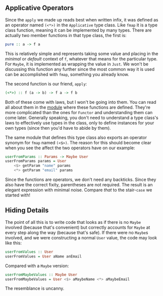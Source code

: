 ## Applicative Operators

Since the `apply` we made up reads best when written infix, it was defined as an
operator named `(<*>)` in the `Applicative` type class. Like `fmap` it is a type
class function, meaning it can be implemented by many types. There are actually
two member functions in that type class, the first is:

```haskell
pure :: a -> f a
```

This is relatively simple and represents taking some value and placing in the
*minimal* or *default* context of `f`, whatever that means for the particular
type. For `Maybe`, it is implemented as wrapping the value in `Just`. We won't
be discussing this function any further since the most common way it is used can
be accomplished with `fmap`, something you already know.

The second function is our friend, `apply`:

```haskell
(<*>) :: f (a -> b) -> f a -> f b
```

Both of these come with laws, but I won't be going into them. You can read all
about them in the [module][Control.Applicative] where these functions are
defined. They're more complicated than the ones for `Functor` and understanding
them can come later. Generally speaking, you don't need to understand a type
class's laws to effectively use types in the class, only to define instances for
your own types (since then you'd have to abide by them).

[Control.Applicative]: http://hackage.haskell.org/package/base-4.7.0.1/docs/Control-Applicative.html

The same module that defines this type class also exports an operator synonym
for `fmap` named `(<$>)`. The reason for this should become clear when you see
the affect the two operators have on our example:

```haskell
userFromParams :: Params -> Maybe User
userFromParams params = User
    <$> getParam "name" params
    <*> getParam "email" params
```

Since the functions are operators, we don't need any backticks. Since they also
have the correct fixity, parentheses are not required. The result is an elegant
expression with minimal noise. Compare *that* to the stair-`case` we started
with!

## Hiding Details

The point of all this is to write code that looks as if there is no `Maybe`
involved (because that's convenient) but correctly accounts for `Maybe` at every
step along the way (because that's safe). If there were no `Maybe`s involved,
and we were constructing a normal `User` value, the code may look like this:

```haskell
userFromValues :: User
userFromValues = User aName anEmail
```

Compared with a `Maybe` version:

```haskell
userFromMaybeValues :: Maybe User
userFromMaybeValues = User <$> aMaybeName <*> aMaybeEmail
```

The resemblance is uncanny.
